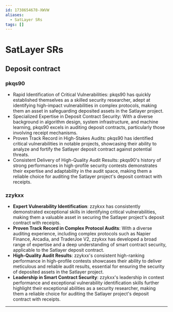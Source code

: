 ```yaml
---
id: 1738654678-XWVW
aliases:
  - SatLayer SRs
tags: []
---
```


# SatLayer SRs

## Deposit contract

### pkqs90

- Rapid Identification of Critical Vulnerabilities: pkqs90 has quickly established themselves as a skilled security researcher, adept at identifying high-impact vulnerabilities in complex protocols, making them an asset in safeguarding deposited assets in the Satlayer project.
- Specialized Expertise in Deposit Contract Security: With a diverse background in algorithm design, system infrastructure, and machine learning, pkqs90 excels in auditing deposit contracts, particularly those involving receipt mechanisms.
- Proven Track Record in High-Stakes Audits: pkqs90 has identified critical vulnerabilities in notable projects, showcasing their ability to analyze and fortify the Satlayer deposit contract against potential threats.
- Consistent Delivery of High-Quality Audit Results: pkqs90's history of strong performances in high-profile security contests demonstrates their expertise and adaptability in the audit space, making them a reliable choice for auditing the Satlayer project's deposit contract with receipts.


### **zzykxx**

* **Expert Vulnerability Identification**: zzykxx has consistently demonstrated exceptional skills in identifying critical vulnerabilities, making them a valuable asset in securing the Satlayer project's deposit contract with receipts.
* **Proven Track Record in Complex Protocol Audits**: With a diverse auditing experience, including complex protocols such as Napier Finance, Arcadia, and TraderJoe V2, zzykxx has developed a broad range of expertise and a deep understanding of smart contract security, applicable to the Satlayer deposit contract.
* **High-Quality Audit Results**: zzykxx's consistent high-ranking performance in high-profile contests showcases their ability to deliver meticulous and reliable audit results, essential for ensuring the security of deposited assets in the Satlayer project.
* **Leadership in Smart Contract Security**: zzykxx's leadership in contest performance and exceptional vulnerability identification skills further highlight their exceptional abilities as a security researcher, making them a reliable choice for auditing the Satlayer project's deposit contract with receipts.


---